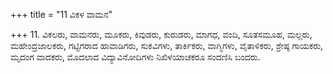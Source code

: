 +++
title = "11 ವಿಕಳ ವಾಮನ"

+++
11. ವಿಕಲರು, ವಾಮನರು, ಮೂಕರು, ಕಿವುಡರು, ಕುರುಡರು, ಮಾಗಧ, ವಂದಿ, ಸೂತಸಮೂಹ, ಮಲ್ಲರು, ಮಹೇಂದ್ರಜಾಲಕರು, ಗಟ್ಟಿಗರಾದ ಹಾವಾಡಿಗರು, ಸುಕವಿಗಳು, ತಾರ್ಕಿಕರು, ವಾಗ್ಮಿಗಳು, ವೈತಾಳಿಕರು, ಶ್ರೇಷ್ಠ ಗಾಯಕರು, ಮೃದಂಗ ವಾದಕರು, ಮೊದಲಾದ ವಿದ್ಯಾವಿನೋದಿಗಳು ನಿಖಿಳಯಾಚಕರೂ ಸಂದಣಿಸಿ ಬಂದರು.